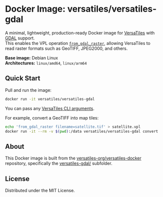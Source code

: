 # Docker Image: versatiles/versatiles-gdal


A minimal, lightweight, production-ready Docker image for [VersaTiles](https://github.com/versatiles-org/versatiles-rs) with [GDAL](https://gdal.org/) support.  
This enables the VPL operation [`from_gdal_raster`](https://github.com/versatiles-org/versatiles-rs/tree/main/versatiles_pipeline#from_gdal_raster), allowing VersaTiles to read raster formats such as GeoTIFF, JPEG2000, and others.

**Base image:** Debian Linux  
**Architectures:** `linux/amd64`, `linux/arm64`

## Quick Start

Pull and run the image:

```sh
docker run -it versatiles/versatiles-gdal
```

You can pass any [VersaTiles CLI arguments](https://github.com/versatiles-org/versatiles-rs?tab=readme-ov-file#usage).

For example, convert a GeoTIFF into map tiles:
```sh
echo 'from_gdal_raster filename=satellite.tif' > satellite.vpl
docker run -it --rm -v $(pwd):/data versatiles/versatiles-gdal convert satellite.vpl satellite.versatiles
```

## About

This Docker image is built from the [versatiles-org/versatiles-docker](https://github.com/versatiles-org/versatiles-docker) repository, specifically the [versatiles-gdal/](https://github.com/versatiles-org/versatiles-docker/tree/main/versatiles-gdal) subfolder.

## License

Distributed under the MIT License.